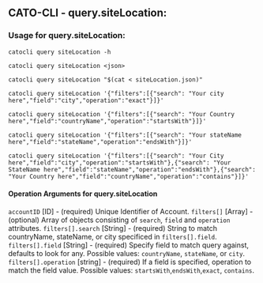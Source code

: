 

## CATO-CLI - query.siteLocation:

### Usage for query.siteLocation:

`catocli query siteLocation -h`

`catocli query siteLocation <json>`

`catocli query siteLocation "$(cat < siteLocation.json)"`

`catocli query siteLocation '{"filters":[{"search": "Your city here","field":"city","operation":"exact"}]}'`

`catocli query siteLocation '{"filters":[{"search": "Your Country here","field":"countryName","operation":"startsWith"}]}'`

`catocli query siteLocation '{"filters":[{"search": "Your stateName here","field":"stateName","operation":"endsWith"}]}'`

`catocli query siteLocation '{"filters":[{"search": "Your City here","field":"city","operation":"startsWith"},{"search": "Your StateName here","field":"stateName","operation":"endsWith"},{"search": "Your Country here","field":"countryName","operation":"contains"}]}'`

#### Operation Arguments for query.siteLocation ####
`accountID` [ID] - (required) Unique Identifier of Account. 
`filters[]` [Array] - (optional) Array of objects consisting of `search`, `field` and `operation` attributes.
`filters[].search` [String] - (required) String to match countryName, stateName, or city specificed in `filters[].field`.
`filters[].field` [String] - (required) Specify field to match query against, defaults to look for any.  Possible values: `countryName`, `stateName`, or `city`.
`filters[].operation` [string] - (required) If a field is specified, operation to match the field value.  Possible values: `startsWith`,`endsWith`,`exact`, `contains`.
